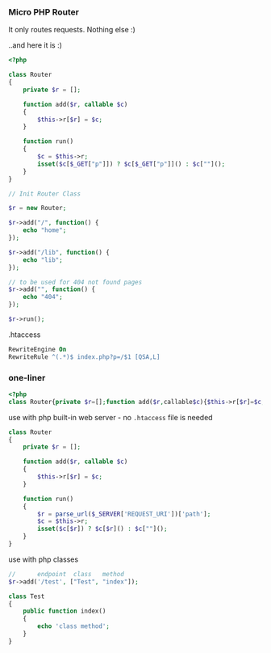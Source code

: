 ### Micro PHP Router

It only routes requests. Nothing else :)

..and here it is :)

```php
<?php

class Router
{
    private $r = [];

    function add($r, callable $c)
    {
        $this->r[$r] = $c;
    }

    function run()
    {
        $c = $this->r;
        isset($c[$_GET["p"]]) ? $c[$_GET["p"]]() : $c[""]();
    }
}

// Init Router Class

$r = new Router;

$r->add("/", function() {
    echo "home";
});

$r->add("/lib", function() {
    echo "lib";
});

// to be used for 404 not found pages
$r->add("", function() {
    echo "404";
});

$r->run();
```

.htaccess
```apache
RewriteEngine On
RewriteRule ^(.*)$ index.php?p=/$1 [QSA,L]
```

### one-liner
```php
<?php
class Router{private $r=[];function add($r,callable$c){$this->r[$r]=$c;}function run(){$c=$this->r;isset($c[$_GET["p"]])?$c[$_GET["p"]]():$c[""]();}}
```

use with php built-in web server - no `.htaccess` file is needed
```php
class Router 
{
    private $r = [];

    function add($r, callable $c)
    {
        $this->r[$r] = $c;
    }

    function run()
    {
        $r = parse_url($_SERVER['REQUEST_URI'])['path'];
        $c = $this->r;
        isset($c[$r]) ? $c[$r]() : $c[""]();
    }
}
```

use with php classes
```php
//      endpoint  class   method
$r->add('/test', ["Test", "index"]);

class Test
{
    public function index()
    {
        echo 'class method';
    }
}
```
